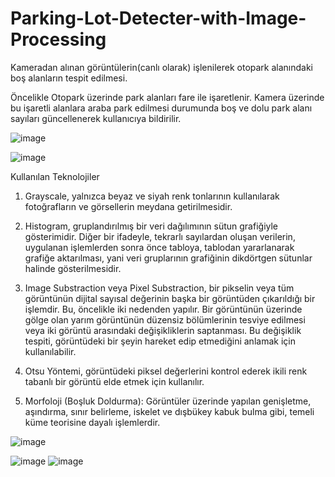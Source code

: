 # Parking-Lot-Detecter-with-Image-Processing
Kameradan alınan görüntülerin(canlı olarak) işlenilerek otopark alanındaki boş alanların tespit edilmesi. 

  Öncelikle Otopark üzerinde park alanları fare ile işaretlenir. Kamera üzerinde bu işaretli alanlara araba park edilmesi durumunda boş ve dolu park alanı sayıları 
güncellenerek kullanıcıya bildirilir.

![image](https://github.com/sinansa91/Parking-Lot-Detecter-with-Image-Processing/blob/master/Images/4.PNG)

![image](https://github.com/sinansa91/Parking-Lot-Detecter-with-Image-Processing/blob/master/Images/1.png)

Kullanılan Teknolojiler

1) Grayscale, yalnızca beyaz ve siyah renk tonlarının kullanılarak fotoğrafların ve görsellerin meydana getirilmesidir. 

2) Histogram, gruplandırılmış bir veri dağılımının sütun grafiğiyle gösterimidir. Diğer bir ifadeyle, tekrarlı sayılardan oluşan verilerin, uygulanan işlemlerden sonra önce tabloya, tablodan yararlanarak grafiğe aktarılması, yani veri gruplarının grafiğinin dikdörtgen sütunlar halinde gösterilmesidir.

3) Image Substraction veya Pixel Substraction, bir pikselin veya tüm görüntünün dijital sayısal değerinin başka bir görüntüden çıkarıldığı bir işlemdir. Bu, öncelikle iki nedenden  yapılır. Bir görüntünün üzerinde gölge olan yarım görüntünün düzensiz bölümlerinin tesviye edilmesi veya iki görüntü arasındaki değişikliklerin saptanması. Bu değişiklik tespiti, görüntüdeki bir şeyin hareket edip etmediğini anlamak için kullanılabilir.

4) Otsu Yöntemi, görüntüdeki piksel değerlerini kontrol ederek ikili renk tabanlı bir görüntü elde etmek için kullanılır.

5) Morfoloji (Boşluk Doldurma): Görüntüler üzerinde yapılan genişletme, aşındırma, sınır belirleme, iskelet ve dışbükey kabuk bulma gibi, temeli küme teorisine dayalı işlemlerdir.


![image](https://github.com/sinansa91/Parking-Lot-Detecter-with-Image-Processing/blob/master/Images/3.PNG)


![image](https://github.com/sinansa91/Parking-Lot-Detecter-with-Image-Processing/blob/master/Images/Boş.jpg)
![image](https://github.com/sinansa91/Parking-Lot-Detecter-with-Image-Processing/blob/master/Images/Dolu.jpg)
